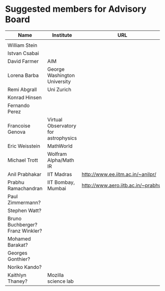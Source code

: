 # Suggested members for Advisory Board

| Name                             | Institute                            | URL                                 |
| ---------------------------------|--------------------------------------|------------------------------------ |
|                                  |                                      |                                     |
| William Stein                    |                                      |                                     |
| Istvan Csabai                    |                                      |                                     |
| David Farmer                     | AIM                                  |                                     |
| Lorena Barba                     | George Washington University         |                                     |
| Remi Abgrall                     | Uni Zurich                           |                                     |
| Konrad Hinsen                    |                                      |                                     |
| Fernando Perez                   |                                      |                                     |
| Francoise Genova                 | Virtual Observatory for astrophysics |                                     |
| Eric Weisstein                   | MathWorld                            |                                     |
| Michael Trott                    | Wolfram Alpha/Math IR                |                                     |
| Anil Prabhakar                   | IIT Madras                           | http://www.ee.iitm.ac.in/~anilpr/   |
| Prabhu Ramachandran              | IIT Bombay, Mumbai                   | http://www.aero.iitb.ac.in/~prabhu/ |
| Paul Zimmermann?                 |                                      |                                     |
| Stephen Watt?                    |                                      |                                     |
| Bruno Buchberger? Franz Winkler? |                                      |                                     |
| Mohamed Barakat?                 |                                      |                                     |
| Georges Gonthier?                |                                      |                                     |
| Noriko Kando?                    |                                      |                                     |
| Kaithlyn Thaney?                 | Mozilla science lab                  |                                     |
